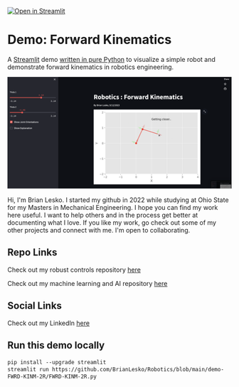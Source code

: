 [![Open in Streamlit](https://static.streamlit.io/badges/streamlit_badge_black_white.svg)](https://robotics-fk-brianlesko.streamlit.app)

# Demo: Forward Kinematics
A [Streamlit](https://streamlit.io) demo [written in pure Python](https://github.com/BrianLesko/Robotics/blob/main/demo-FWRD-KINM-2R/FWRD-KINM-2R.py)
to visualize a simple robot and demonstrate forward kinematics in robotics engineering.

![](demo-FWRD-KINM-2R/preview.png)

Hi, I'm Brian Lesko. I started my github in 2022 while studying at Ohio State for my Masters in Mechanical Engineering. I hope you can find my work here useful. I want to help others and in the process get better at documenting what I love. If you like my work, go check out some of my other projects and connect with me. I'm open to collaborating.

## Repo Links 

Check out my robust controls repository [here](https://github.com/BrianLesko/RobustControls)

Check out my machine learning and AI repository [here](https://github.com/BrianLesko/MachineLearning)

## Social Links 

Check out my LinkedIn [here](https://www.linkedin.com/in/brianlesko/)

## Run this demo locally
```
pip install --upgrade streamlit
streamlit run https://github.com/BrianLesko/Robotics/blob/main/demo-FWRD-KINM-2R/FWRD-KINM-2R.py
```
